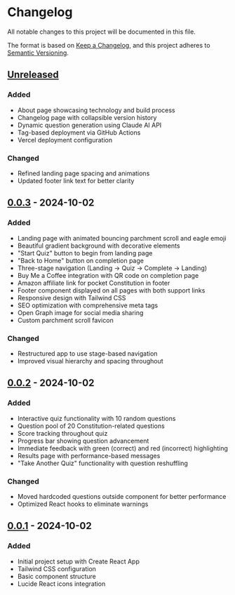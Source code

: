 # Changelog

All notable changes to this project will be documented in this file.

The format is based on [Keep a Changelog](https://keepachangelog.com/en/1.1.0/),
and this project adheres to [Semantic Versioning](https://semver.org/spec/v2.0.0.html).

## [Unreleased]

### Added
- About page showcasing technology and build process
- Changelog page with collapsible version history
- Dynamic question generation using Claude AI API
- Tag-based deployment via GitHub Actions
- Vercel deployment configuration

### Changed
- Refined landing page spacing and animations
- Updated footer link text for better clarity

## [0.0.3] - 2024-10-02

### Added
- Landing page with animated bouncing parchment scroll and eagle emoji
- Beautiful gradient background with decorative elements
- "Start Quiz" button to begin from landing page
- "Back to Home" button on completion page
- Three-stage navigation (Landing → Quiz → Complete → Landing)
- Buy Me a Coffee integration with QR code on completion page
- Amazon affiliate link for pocket Constitution in footer
- Footer component displayed on all pages with both support links
- Responsive design with Tailwind CSS
- SEO optimization with comprehensive meta tags
- Open Graph image for social media sharing
- Custom parchment scroll favicon

### Changed
- Restructured app to use stage-based navigation
- Improved visual hierarchy and spacing throughout

## [0.0.2] - 2024-10-02

### Added
- Interactive quiz functionality with 10 random questions
- Question pool of 20 Constitution-related questions
- Score tracking throughout quiz
- Progress bar showing question advancement
- Immediate feedback with green (correct) and red (incorrect) highlighting
- Results page with performance-based messages
- "Take Another Quiz" functionality with question reshuffling

### Changed
- Moved hardcoded questions outside component for better performance
- Optimized React hooks to eliminate warnings

## [0.0.1] - 2024-10-02

### Added
- Initial project setup with Create React App
- Tailwind CSS configuration
- Basic component structure
- Lucide React icons integration

[unreleased]: https://github.com/emckenna/constitutional-compass/compare/v1.0.0...HEAD
[1.0.0]: https://github.com/emckenna/constitutional-compass/releases/tag/v1.0.0
[0.0.3]: https://github.com/emckenna/constitutional-compass/releases/tag/v0.0.3
[0.0.2]: https://github.com/emckenna/constitutional-compass/releases/tag/v0.0.2
[0.0.1]: https://github.com/emckenna/constitutional-compass/releases/tag/v0.0.1